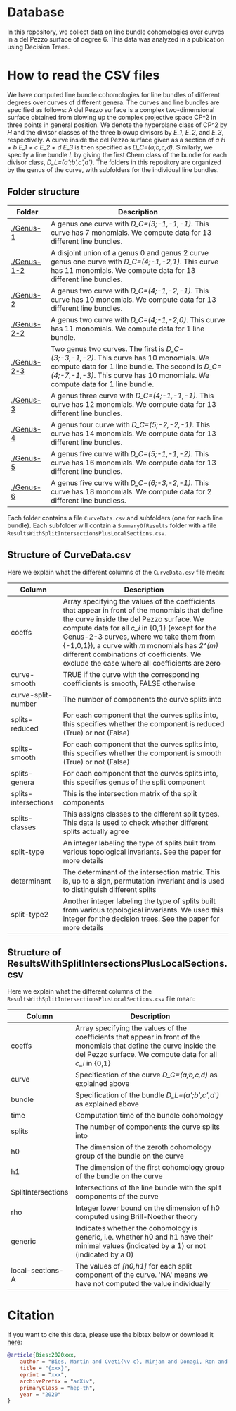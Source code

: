 # Database
In this repository, we collect data on line bundle cohomologies over curves in a del Pezzo surface of degree 6. This data was analyzed in a publication using Decision Trees.

# How to read the CSV files
We have computed line bundle cohomologies for line bundles of different degrees over curves of different genera. The curves and line bundles are specified as follows:
A del Pezzo surface is a complex two-dimensional surface obtained from blowing up the complex projective space CP^2 in three points in general position. We denote the hyperplane class of CP^2 by *H* and the divisor classes of the three blowup divisors by *E_1*, *E_2*, and *E_3*, respectively. A curve inside the del Pezzo surface given as a section of *a H + b E_1 + c E_2 + d E_3* is then specified as *D_C=(a;b,c,d)*. Similarly, we specify a line bundle *L* by giving the first Chern class of the bundle for each divisor class, *D_L=(a';b',c',d')*.
The folders in this repository are organized by the genus of the curve, with subfolders for the individual line bundles.

## Folder structure
Folder|Description
------|-----------
[./Genus-1](Genus-1)|A genus one curve with *D_C=(3;-1,-1,-1)*. This curve has 7 monomials. We compute data for 13 different line bundles.
[./Genus-1-2](Genus-1-2)|A disjoint union of a genus 0 and genus 2 curve genus one curve with *D_C=(4;-1,-2,1)*. This curve has 11 monomials. We compute data for 13 different line bundles.
[./Genus-2](Genus-2)|A genus two curve with *D_C=(4;-1,-2,-1)*. This curve has 10 monomials. We compute data for 13 different line bundles.
[./Genus-2-2](Genus-2-2)|A genus two curve with *D_C=(4;-1,-2,0)*. This curve has 11 monomials. We compute data for 1 line bundle.
[./Genus-2-3](Genus-2-3)|Two genus two curves. The first is *D_C=(3;-3,-1,-2)*. This curve has 10 monomials. We compute data for 1 line bundle. The second is *D_C=(4;-7,-1,-3)*. This curve has 10 monomials. We compute data for 1 line bundle.
[./Genus-3](Genus-3)|A genus three curve with *D_C=(4;-1,-1,-1)*. This curve has 12 monomials. We compute data for 13 different line bundles.
[./Genus-4](Genus-4)|A genus four curve with *D_C=(5;-2,-2,-1)*. This curve has 14 monomials. We compute data for 13 different line bundles.
[./Genus-5](Genus-5)|A genus five curve with *D_C=(5;-1,-1,-2)*. This curve has 16 monomials. We compute data for 13 different line bundles.
[./Genus-6](Genus-6)|A genus five curve with *D_C=(6;-3,-2,-1)*. This curve has 18 monomials. We compute data for 2 different line bundless.

Each folder contains a file `CurveData.csv` and subfolders (one for each line bundle). Each subfolder will contain a `SummaryOfResults` folder with a file `ResultsWithSplitIntersectionsPlusLocalSections.csv`.

## Structure of CurveData.csv
Here we explain what the different columns of the `CurveData.csv` file mean:

Column|Description
------|-----------
coeffs|Array specifying the values of the coefficients that appear in front of the monomials that define the curve inside the del Pezzo surface. We compute data for all *c_i* in {0,1} (except for the Genus-2-3 curves, where we take them from {-1,0,1}), a curve with *m* monomials has *2^(m)* different combinations of coefficients. We exclude the case where all coefficients are zero
curve-smooth|TRUE if the curve with the corresponding coefficients is smooth, FALSE otherwise
curve-split-number|The number of components the curve splits into
splits-reduced|For each component that the curves splits into, this specifies whether the component is reduced (True) or not (False)
splits-smooth|For each component that the curves splits into, this specifies whether the component is smooth (True) or not (False)
splits-genera|For each component that the curves splits into, this specifies genus of the split component
splits-intersections|This is the intersection matrix of the split components
splits-classes|This assigns classes to the different split types. This data is used to check whether different splits actually agree
split-type|An integer labeling the type of splits built from various topological invariants. See the paper for more details
determinant|The determinant of the intersection matrix. This is, up to a sign, permutation invariant and is used to distinguish different splits
split-type2|Another integer labeling the type of splits built from various topological invariants. We used this integer for the decision trees. See the paper for more details

## Structure of ResultsWithSplitIntersectionsPlusLocalSections.csv
Here we explain what the different columns of the `ResultsWithSplitIntersectionsPlusLocalSections.csv` file mean:

Column|Description
------|-----------
coeffs|Array specifying the values of the coefficients that appear in front of the monomials that define the curve inside the del Pezzo surface. We compute data for all *c_i* in {0,1} 
curve|Specification of the curve *D_C=(a;b,c,d)* as explained above
bundle|Specification of the bundle *D_L=(a';b',c',d')* as explained above
time|Computation time of the  bundle cohomology
splits|The number of components the curve splits into
h0|The dimension of the zeroth cohomology group of the bundle on the curve
h1|The dimension of the first cohomology group of the bundle on the curve
SplitIntersections|Intersections of the line bundle with the split components of the curve
rho|Integer lower bound on the dimension of h0 computed using Brill-Noether theory
generic|Indicates whether the cohomology is generic, i.e. whether h0 and h1 have their minimal values (indicated by a 1) or not (indicated by a 0)
local-sections-A|The values of *[h0,h1]* for each split component of the curve. 'NA' means we have not computed the value individually

# Citation
If you want to cite this data, please use the bibtex below or download it [here]("./Bies2020.bib"):
```bibtex
@article{Bies:2020xxx,
    author = "Bies, Martin and Cveti{\v c}, Mirjam and Donagi, Ron and Lin, Ling and Liu, Muyang and Ruehle, Fabian",
    title = "{xxx}",
    eprint = "xxx",
    archivePrefix = "arXiv",
    primaryClass = "hep-th",
    year = "2020"
}
```
